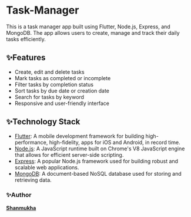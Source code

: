 # Task-Manager
This is a task manager app built using Flutter, Node.js, Express, and MongoDB. The app allows users to create, manage and track their daily tasks efficiently.

## ✨Features
* Create, edit and delete tasks
* Mark tasks as completed or incomplete
* Filter tasks by completion status
* Sort tasks by due date or creation date
* Search for tasks by keyword
* Responsive and user-friendly interface
## ✨Technology Stack
* [Flutter](https://flutter.dev): A mobile development framework for building high-performance, high-fidelity, apps for iOS and Android, in record time.
* [Node.js](https://nodejs.org): A JavaScript runtime built on Chrome's V8 JavaScript engine that allows for efficient server-side scripting.
* [Express](https://expressjs.com): A popular Node.js framework used for building robust and scalable web applications.
* [MongoDB](https://www.mongodb.com): A document-based NoSQL database used for storing and retrieving data.
### ✨Author
  **[Shanmukha](https://github.com/pshanmukha)**
